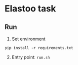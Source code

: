 # Elastoo task
## Run
1. Set environment
```
pip install -r requirements.txt
```

2. Entry point: ` run.sh `
